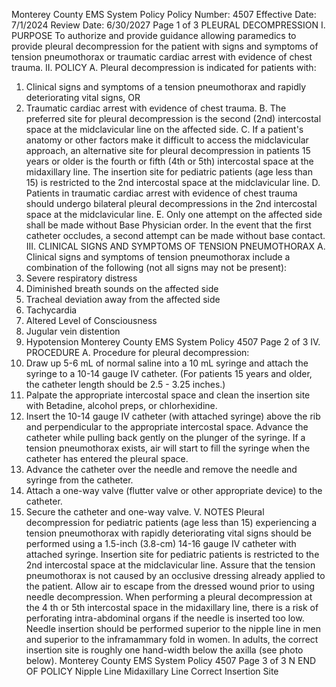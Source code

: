 Monterey County EMS System Policy
Policy Number: 4507
Effective Date: 7/1/2024
Review Date: 6/30/2027
Page 1 of 3
PLEURAL DECOMPRESSION
I. PURPOSE
To authorize and provide guidance allowing paramedics to provide pleural decompression
for the patient with signs and symptoms of tension pneumothorax or traumatic cardiac arrest
with evidence of chest trauma.
II. POLICY
A. Pleural decompression is indicated for patients with:
1. Clinical signs and symptoms of a tension pneumothorax and rapidly deteriorating
vital signs, OR
2. Traumatic cardiac arrest with evidence of chest trauma.
B. The preferred site for pleural decompression is the second (2nd) intercostal space at the
midclavicular line on the affected side.
C. If a patient's anatomy or other factors make it difficult to access the midclavicular
approach, an alternative site for pleural decompression in patients 15 years or older is the
fourth or fifth (4th or 5th) intercostal space at the midaxillary line. The insertion site for
pediatric patients (age less than 15) is restricted to the 2nd intercostal space at the
midclavicular line.
D. Patients in traumatic cardiac arrest with evidence of chest trauma should undergo
bilateral pleural decompressions in the 2nd intercostal space at the midclavicular line.
E. Only one attempt on the affected side shall be made without Base Physician order. In
the event that the first catheter occludes, a second attempt can be made without base
contact.
III. CLINICAL SIGNS AND SYMPTOMS OF TENSION PNEUMOTHORAX
A. Clinical signs and symptoms of tension pneumothorax include a combination of the
following (not all signs may not be present):
1. Severe respiratory distress
2. Diminished breath sounds on the affected side
3. Tracheal deviation away from the affected side
4. Tachycardia
5. Altered Level of Consciousness
6. Jugular vein distention
7. Hypotension
Monterey County EMS System Policy 4507
Page 2 of 3
IV. PROCEDURE
A. Procedure for pleural decompression:
1. Draw up 5-6 mL of normal saline into a 10 mL syringe and attach the syringe to a
10-14 gauge IV catheter. (For patients 15 years and older, the catheter length
should be 2.5 - 3.25 inches.)
2. Palpate the appropriate intercostal space and clean the insertion site with
Betadine, alcohol preps, or chlorhexidine.
3. Insert the 10-14 gauge IV catheter (with attached syringe) above the rib and
perpendicular to the appropriate intercostal space. Advance the catheter while
pulling back gently on the plunger of the syringe. If a tension pneumothorax
exists, air will start to fill the syringe when the catheter has entered the pleural
space.
4. Advance the catheter over the needle and remove the needle and syringe from the
catheter.
5. Attach a one-way valve (flutter valve or other appropriate device) to the catheter.
6. Secure the catheter and one-way valve.
V. NOTES
Pleural decompression for pediatric patients (age less than 15) experiencing a tension
pneumothorax with rapidly deteriorating vital signs should be performed using a 1.5-inch
(3.8-cm) 14-16 gauge IV catheter with attached syringe. Insertion site for pediatric patients
is restricted to the 2nd intercostal space at the midclavicular line.
Assure that the tension pneumothorax is not caused by an occlusive dressing already applied
to the patient. Allow air to escape from the dressed wound prior to using needle
decompression.
When performing a pleural decompression at the 4
th or 5th intercostal space in the
midaxillary line, there is a risk of perforating intra-abdominal organs if the needle is inserted
too low. Needle insertion should be performed superior to the nipple line in men and
superior to the inframammary fold in women. In adults, the correct insertion site is roughly
one hand-width below the axilla (see photo below).
Monterey County EMS System Policy 4507
Page 3 of 3
N
END OF POLICY
Nipple Line
Midaxillary Line
Correct Insertion Site

